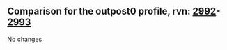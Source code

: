 ## Comparison for the outpost0 profile, rvn: [2992](https://github.com/PRO100KatYT/FortniteProfileRevisions/tree/main/profiles/outpost0/2992%20outpost0.json)-[2993](https://github.com/PRO100KatYT/FortniteProfileRevisions/tree/main/profiles/outpost0/2993%20outpost0.json)

No changes
